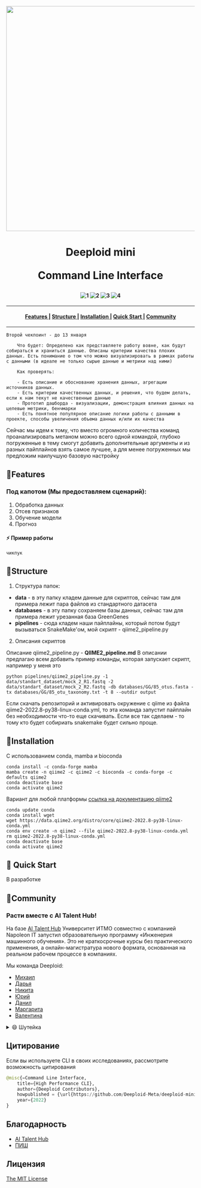 <p align="center">
  <img src="https://www.genengnews.com/wp-content/uploads/2022/03/p32_TAY-685024919-1392x928.jpg" align="middle"  width="600" />
</p>


<h1 align="center">
 Deeploid mini

 Command Line Interface
</h1S>

<h4 align="center">

![1](https://img.shields.io/badge/python-3.8-aff.svg)
![2](https://img.shields.io/badge/os-linux%2C%20win%2C%20mac-pink.svg)
![3](https://img.shields.io/github/stars/Deeploid-Meta/deeploid-mini-cli?color=ccf)
![4](https://img.shields.io/github/v/release/Deeploid-Meta/deeploid-mini-cli?color=ffa)

</h4>

-----------------------------------------------

<h4 align="center">
  <a href=#features> Features </a> |
  <a href=#features> Structure </a> |
  <a href=#installation> Installation </a> |
  <a href=#quick-start> Quick Start </a> |
  <a href=#community> Community </a>
</h4>

-----------------------------------------------
```
Второй чекпоинт - до 13 января
    
    Что будет: Определено как представляете работу вовне, как будут собираться и храниться данные. Описаны критерии качества плохих данных. Есть понимание о том что можно визуализировать в рамках работы с данными (в идеале не только сырые данные и метрики над ними)
    
    Как проверять:
    
    - Есть описание и обоснование хранения данных, агрегации источников данных. 
    - Есть критерии качественных данных, и решения, что будем делать, если к нам текут не качественные данные
    - Прототип дашборда - визуализации, демонстрация влияния данных на целевые метрики, бенчмарки
    - Есть понятное популярное описание логики работы с данными в проекте, способы увеличения объема данных и/или их качества
```

Сейчас мы идем к тому, что вместо огромного количества команд проанализировать метаном можно всего одной командой, глубоко погруженные в тему смогут добавить дополнительные аргументы и из разных пайплайнов взять самое лучшее, а для менее погруженных мы предложим наилучшую базовую настройку 




## &#128204;Features

### Под капотом  (Мы предоставляем сценарий):

1. Обработка данных
2. Отсев признаков
3. Обучение модели
4. Прогноз



#### ⚡ Пример работы

```
чикпук
```

## &#128204;Structure

1. Структура папок:

- **data** - в эту папку кладем данные для скриптов, сейчас там для примера лежит пара файлов из стандартного датасета
- **databases** - в эту папку сохраняем базы данных, сейчас там для примера лежит урезанная база GreenGenes
- **pipelines** - сюда кладем наши пайплайны, который потом будут вызываться SnakeMake'ом, мой скрипт - qiime2_pipeline.py

2. Описания скриптов

Описание qiime2_pipeline.py - **QIIME2_pipeline.md**
В описании предлагаю всем добавить пример команды, которая запускает скрипт, например у меня это
    
    python pipelines/qiime2_pipeline.py -1 data/standart_dataset/mock_2_R1.fastq -2 data/standart_dataset/mock_2_R2.fastq -db databases/GG/85_otus.fasta -tx databases/GG/85_otu_taxonomy.txt -t 8 --outdir output

Если скачать репозиторий и активировать окружение с qiime из файла qiime2-2022.8-py38-linux-conda.yml, то эта команда запустит пайплайн без необходимости что-то еще скачивать. Если все так сделаем - то тому кто будет собириать snakemake будет сильно проще.


## &#128204;Installation

С использованием conda, mamba и bioconda
```
conda install -c conda-forge mamba
mamba create -n qiime2 -c qiime2 -c bioconda -c conda-forge -c defaults qiime2
conda deactivate base
conda activate qiime2
```

Вариант для любой платформы [ссылка на документацию qiime2](https://docs.qiime2.org/2022.8/install/native/)

```
conda update conda
conda install wget
wget https://data.qiime2.org/distro/core/qiime2-2022.8-py38-linux-conda.yml
conda env create -n qiime2 --file qiime2-2022.8-py38-linux-conda.yml
rm qiime2-2022.8-py38-linux-conda.yml
conda deactivate base
conda activate qiime2
```

## &#128204; Quick Start

В разработке

## &#128204;Community

### Расти вместе с AI Talent Hub!
На базе [AI Talent Hub](https://ai.itmo.ru/) Университет ИТМО совместно с компанией Napoleon IT запустил образовательную программу «Инженерия машинного обучения». Это не краткосрочные курсы без практического применения, а онлайн-магистратура нового формата, основанная на реальном рабочем процессе в компаниях.

Мы команда Deeploid:
* [Михаил](https://t.me/gurev)
* [Дарья](https://t.me/voronik1801)
* [Никита](https://t.me/space_apple)
* [Юрий](https://t.me/yubal42)
* [Данил](https://t.me/danil_zilov)
* [Маргарита](https://t.me/UnderPressureOf)
* [Валентина](https://t.me/Vale_612)

<details><summary> &#128516; Шутейка </summary>
<p>

![Jokes Card](https://readme-jokes.vercel.app/api)

</p>
</details>

## Цитирование

Если вы используете CLI в своих исследованиях, рассмотрите возможность цитирования
```python
@misc{=Command Line Interface,
    title={High Performance CLI},
    author={Deeploid Contributors},
    howpublished = {\url{https://github.com/Deeploid-Meta/deeploid-mini-cli}},
    year={2022}
}
```

## Благодарность

- [AI Talent Hub](https://ai.itmo.ru/)
- [ПИШ](https://analytics.engineers2030.ru/schools/itmo/)
## Лицензия

 [The MIT License](https://opensource.org/licenses/mit-license.php)